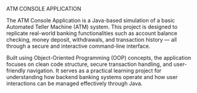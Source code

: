 ATM CONSOLE APPLICATION

The ATM Console Application is a Java-based simulation of a basic Automated Teller Machine (ATM) system. This project is designed to replicate real-world banking functionalities such as account balance checking, money deposit, withdrawals, and transaction history — all through a secure and interactive command-line interface.

Built using Object-Oriented Programming (OOP) concepts, the application focuses on clean code structure, secure transaction handling, and user-friendly navigation. It serves as a practical learning project for understanding how backend banking systems operate and how user interactions can be managed effectively through Java.
